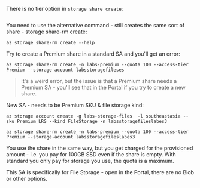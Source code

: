 There is no tier option in `storage share create`:

```
```

You need to use the alternative command - still creates the same sort of share - storage share-rm create:

```
az storage share-rm create --help
```

Try to create a Premium share in a standard SA and you'll get an error:

```
az storage share-rm create -n labs-premium --quota 100 --access-tier Premium --storage-account labsstoragefileses
```

> It's a weird error, but the issue is that a Premium share needs a Premium SA - you'll see that in the Portal if you try to create a new share.

New SA - needs to be Premium SKU & file storage kind:

```
az storage account create -g labs-storage-files  -l southeastasia --sku Premium_LRS --kind FileStorage -n labsstoragefileslabes3

az storage share-rm create -n labs-premium --quota 100 --access-tier Premium --storage-account labsstoragefileslabes3
```

You use the share in the same way, but you get charged for the provisioned amount - i.e. you pay for 100GB SSD even if the share is empty. With standard you only pay for storage you use, the quota is a maximum.

This SA is specifically for File Storage - open in the Portal, there are no Blob or other options.

